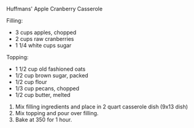 Huffmans' Apple Cranberry Casserole

Filling:
- 3 cups apples, chopped
- 2 cups raw cranberries
- 1 1/4 white cups sugar

Topping:
- 1 1/2 cup old fashioned oats
- 1/2 cup brown sugar, packed
- 1/2 cup flour
- 1/3 cup pecans, chopped
- 1/2 cup butter, melted

1. Mix filling ingredients and place in 2 quart casserole dish (9x13 dish)
2. Mix topping and pour over filling.
3. Bake at 350 for 1 hour.